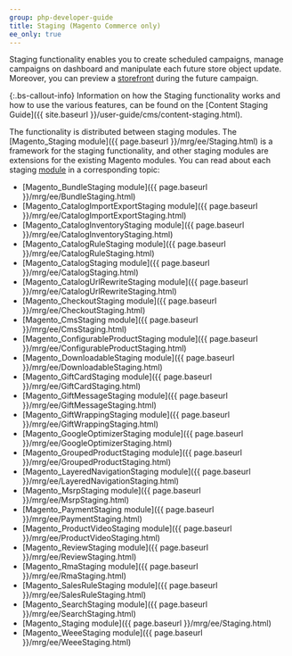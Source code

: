 ```yaml
---
group: php-developer-guide
title: Staging (Magento Commerce only)
ee_only: true
---
```


Staging functionality enables you to create scheduled campaigns, manage campaigns on dashboard and manipulate each future store object update. Moreover, you can preview a [storefront](https://glossary.magento.com/storefront) during the future campaign.

{:.bs-callout-info}
Information on how the Staging functionality works and how to use the various features, can be found on the [Content Staging Guide]({{ site.baseurl }}/user-guide/cms/content-staging.html).

The functionality is distributed between staging modules. The [Magento_Staging module]({{ page.baseurl }}/mrg/ee/Staging.html) is a framework for the staging functionality, and other staging modules are extensions for the existing Magento modules. You can read about each staging [module](https://glossary.magento.com/module) in a corresponding topic:

-  [Magento_BundleStaging module]({{ page.baseurl }}/mrg/ee/BundleStaging.html)
-  [Magento_CatalogImportExportStaging module]({{ page.baseurl }}/mrg/ee/CatalogImportExportStaging.html)
-  [Magento_CatalogInventoryStaging module]({{ page.baseurl }}/mrg/ee/CatalogInventoryStaging.html)
-  [Magento_CatalogRuleStaging module]({{ page.baseurl }}/mrg/ee/CatalogRuleStaging.html)
-  [Magento_CatalogStaging module]({{ page.baseurl }}/mrg/ee/CatalogStaging.html)
-  [Magento_CatalogUrlRewriteStaging module]({{ page.baseurl }}/mrg/ee/CatalogUrlRewriteStaging.html)
-  [Magento_CheckoutStaging module]({{ page.baseurl }}/mrg/ee/CheckoutStaging.html)
-  [Magento_CmsStaging module]({{ page.baseurl }}/mrg/ee/CmsStaging.html)
-  [Magento_ConfigurableProductStaging module]({{ page.baseurl }}/mrg/ee/ConfigurableProductStaging.html)
-  [Magento_DownloadableStaging module]({{ page.baseurl }}/mrg/ee/DownloadableStaging.html)
-  [Magento_GiftCardStaging module]({{ page.baseurl }}/mrg/ee/GiftCardStaging.html)
-  [Magento_GiftMessageStaging module]({{ page.baseurl }}/mrg/ee/GiftMessageStaging.html)
-  [Magento_GiftWrappingStaging module]({{ page.baseurl }}/mrg/ee/GiftWrappingStaging.html)
-  [Magento_GoogleOptimizerStaging module]({{ page.baseurl }}/mrg/ee/GoogleOptimizerStaging.html)
-  [Magento_GroupedProductStaging module]({{ page.baseurl }}/mrg/ee/GroupedProductStaging.html)
-  [Magento_LayeredNavigationStaging module]({{ page.baseurl }}/mrg/ee/LayeredNavigationStaging.html)
-  [Magento_MsrpStaging module]({{ page.baseurl }}/mrg/ee/MsrpStaging.html)
-  [Magento_PaymentStaging module]({{ page.baseurl }}/mrg/ee/PaymentStaging.html)
-  [Magento_ProductVideoStaging module]({{ page.baseurl }}/mrg/ee/ProductVideoStaging.html)
-  [Magento_ReviewStaging module]({{ page.baseurl }}/mrg/ee/ReviewStaging.html)
-  [Magento_RmaStaging module]({{ page.baseurl }}/mrg/ee/RmaStaging.html)
-  [Magento_SalesRuleStaging module]({{ page.baseurl }}/mrg/ee/SalesRuleStaging.html)
-  [Magento_SearchStaging module]({{ page.baseurl }}/mrg/ee/SearchStaging.html)
-  [Magento_Staging module]({{ page.baseurl }}/mrg/ee/Staging.html)
-  [Magento_WeeeStaging module]({{ page.baseurl }}/mrg/ee/WeeeStaging.html)
